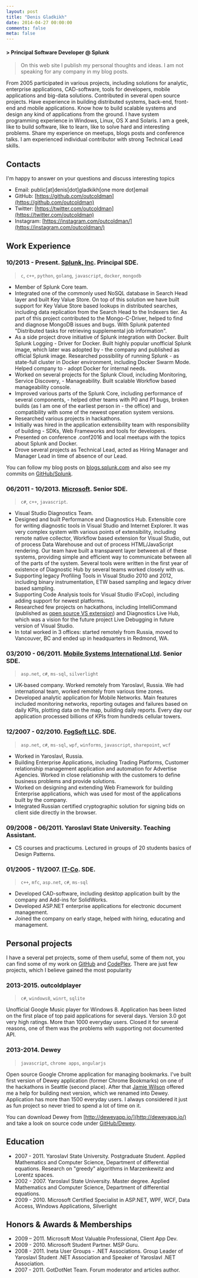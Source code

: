 ```yaml
---
layout: post
title: "Denis Gladkikh"
date: 2014-04-27 00:00:00
comments: false
meta: false
---
```


#### > Principal Software Developer @ Splunk

> On this web site I publish my personal thoughts and ideas.
> I am not speaking for any company in my blog posts.

From 2005 participated in various projects, including solutions for analytic, enterprise applications, CAD-software, tools for developers, mobile applications and big-data solutions. Contributed in several open source projects.
Have experience in building distributed systems, back-end, front-end and mobile applications. Know how to build scalable systems and design any kind of applications from the ground.
I have system programming experience in Windows, Linux, OS X and Solaris.
I am a geek, like to build software, like to learn, like to solve hard and interesting problems. Share my experience on meetups, blogs posts and conference talks.
I am experienced individual contributor with strong Technical Lead skills.

## Contacts

I'm happy to answer on your questions and discuss interesting topics

- Email: public[at]denis[dot]gladkikh[one more dot]email
- GitHub: [https://github.com/outcoldman](https://github.com/outcoldman)
- Twitter: [https://twitter.com/outcoldman](https://twitter.com/outcoldman)
- Instagram: [https://instagram.com/outcoldman/](https://instagram.com/outcoldman/)

## Work Experience

### 10/2013 - Present. [Splunk, Inc](http://splunk.com). Principal SDE.

> `c`, `c++`, `python`, `golang`, `javascript`, `docker`, `mongodb`

- Member of Splunk Core team.
- Integrated one of the commonly used NoSQL database in Search Head layer and built Key Value Store. On top of this solution we have built support for Key Value Store based lookups in distributed searches, including data replication from the Search Head to the Indexers tier. As part of this project contributed to the Mongo-C-Driver, helped to find and diagnose MongoDB issues and bugs. With Splunk patented "Distributed tasks for retrieving supplemental job information".
- As a side project drove initiative of Splunk integration with Docker. Built Splunk Logging - Driver for Docker. Built highly popular unofficial Splunk image, which later was adopted by - the company and published as official Splunk image. Researched possibility of running Splunk - as state-full cluster in Docker environment, including Docker Swarm Mode. Helped company to - adopt Docker for internal needs.
- Worked on several projects for the Splunk Cloud, including Monitoring, Service Discovery, - Manageability. Built scalable Workflow based manageability console.
- Improved various parts of the Splunk Core, including performance of several components, - helped other teams with P0 and P1 bugs, broken builds (as I am one of the earliest person in - the office) and compatibility with some of the newest operation system versions.
- Researched various projects in hackathons.
- Initially was hired in the application extensibility team with responsibility of building - SDKs, Web Frameworks and tools for developers.
- Presented on conference .conf2016 and local meetups with the topics about Splunk and Docker.
- Drove several projects as Technical Lead, acted as Hiring Manager and Manager Lead in time of absence of our Lead.

You can follow my blog posts on [blogs.splunk.com](http://blogs.splunk.com/author/dgladkikh/)
and also see my commits on [GitHub/Splunk](https://github.com/splunk).

### 06/2011 - 10/2013. [Microsoft](http://microsoft.com). Senior SDE.

> `c#`, `c++`, `javascript`.

- Visual Studio Diagnostics Team.
- Designed and built Performance and Diagnostics Hub. Extensible core for writing
    diagnostic tools in Visual Studio and Internet Explorer. It was very complex
    system with various points of extensibility, including remote native collector,
    Workflow based extension for Visual Studio, out of process Data Warehouse and
    out of process HTML/JavaScript rendering. Our team have built a transparent layer
    between all of these systems, providing simple and efficient way to communicate
    between all of the parts of the system. Several tools were written in the first
    year of existence of Diagnostic Hub by several teams worked closely with us.
- Supporting legacy Profiling Tools in Visual Studio 2010 and 2012, including
    binary instrumentation, ETW based sampling and legacy driver based sampling.
- Supporting Code Analysis tools for Visual Studio (FxCop), including adding support
    for newest platforms.
- Researched few projects on hackathons, including IntelliCommand (published as
    [open source VS extension]((https://github.com/intellicommand))) and Diagnostics Live Hub,
    which was a vision for the future project Live Debugging in future version of
    Visual Studio.
- In total worked in 3 offices: started remotely from Russia, moved to Vancouver, BC
    and ended up in headquarters in Redmond, WA.

### 03/2010 - 06/2011. [Mobile Systems International Ltd](http://www.msiuk.com/). Senior SDE.

> `asp.net`, `c#`, `ms-sql`, `silverlight`

- UK-based company. Worked remotely from Yaroslavl, Russia. We had international team,
    worked remotely from various time zones.
- Developed analytic application for Mobile Networks. Main features included
    monitoring networks, reporting outages and failures based on daily KPIs, plotting
    data on the map, building daily reports. Every day our application processed
    billions of KPIs from hundreds cellular towers.

### 12/2007 - 02/2010. [FogSoft LLC](http://fogsoft.ru). SDE.

> `asp.net`, `c#`, `ms-sql`, `wpf`, `winforms`, `javascript`, `sharepoint`, `wcf`

- Worked in Yaroslavl, Russia.
- Building Enterprise Applications, including Trading Platforms,
    Customer relationship management application and automation for Advertise Agencies.
    Worked in close relationship with the customers to define business problems
    and provide solutions.
- Worked on designing and extending Web Framework for building Enterprise applications,
    which was used for most of the applications built by the company.
- Integrated Russian certified cryptographic solution for signing bids on client
    side directly in the browser.

### 09/2008 - 06/2011. Yaroslavl State University. Teaching Assistant.

- CS courses and practicums. Lectured in groups of 20 students basics of Design Patterns.

### 01/2005 - 11/2007. [IT-Co](http://it-co.ru). SDE.

> `c++`, `mfc`, `asp.net`, `c#`, `ms-sql`

- Developed CAD-software, including desktop application built by the company and
    Add-ins for SolidWorks.
- Developed ASP.NET enterprise applications for electronic document management.
- Joined the company on early stage, helped with hiring, educating and management.

## Personal projects


I have a several pet projects, some of them useful, some of them not, you can find some of my work on [GitHub](https://github.com/outcoldman) and [CodePlex](https://www.codeplex.com/site/users/view/outcoldman). There are just few projects, which I believe gained the most popularity

### 2013-2015. outcoldplayer

> `c#`, `windows8`, `winrt`, `sqlite`

Unofficial Google Music player for Windows 8. Application has been listed on the
first place of top paid applications for several days. Version 3.0 got very
high ratings. More than 1000 everyday users. Closed it for several reasons, one of them
was the problems with supporting not documented API.

### 2013-2014. Dewey

> `javascript`, `chrome apps`, `angularjs`

Open source Google Chrome application for managing bookmarks. I've built first
version of Dewey application (former Chrome Bookmarks) on one of the hackathons
in Seattle (second place). After that [Jamie Wilson](https://github.com/jamiewilson)
offered me a help for building next version, which we renamed into Dewey.
Application has more than 1500 everyday users. I always considered it just as
fun project so never tried to spend a lot of time on it.

You can download Dewey from [http://deweyapp.io/](http://deweyapp.io/) and take
a look on source code under [GitHub/Dewey](https://github.com/deweyapp).

## Education

- 2007 - 2011. Yaroslavl State University. Postgraduate Student.
    Applied Mathematics and Computer Science, Department of differential equations.
    Research on "greedy" algorithms in Marzenkewitz and Lorentz spaces.
- 2002 - 2007. Yaroslavl State University. Master degree.
    Applied Mathematics and Computer Science, Department of differential equations.
- 2009 - 2010. Microsoft Certified Specialist in ASP.NET, WPF, WCF, Data Access, Windows
    Applications, Silverlight

## Honors & Awards & Memberships

- 2009 – 2011. Microsoft Most Valuable Professional, Client App Dev.
- 2009 - 2010. Microsoft Student Partner. MSP Guru.
- 2008 - 2011. Ineta User Groups - .NET Associations. Group Leader of Yaroslavl
    Student .NET Association and Speaker of Yaroslavl .NET Association.
- 2007 - 2011. GotDotNet Team. Forum moderator and articles author.

